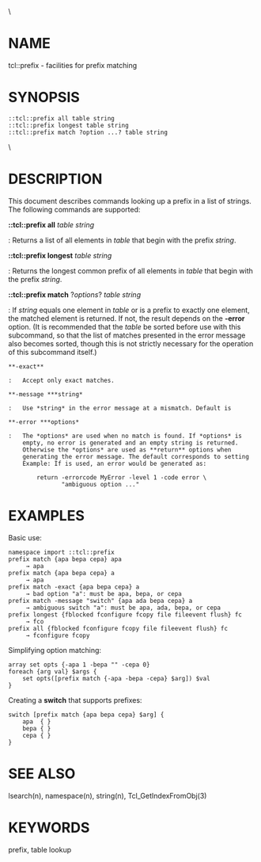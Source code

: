 \

# NAME

tcl::prefix - facilities for prefix matching

# SYNOPSIS

    ::tcl::prefix all table string
    ::tcl::prefix longest table string
    ::tcl::prefix match ?option ...? table string

\

# DESCRIPTION

This document describes commands looking up a prefix in a list of
strings. The following commands are supported:

**::tcl::prefix all** *table* *string*

:   Returns a list of all elements in *table* that begin with the prefix
    *string*.

**::tcl::prefix longest** *table* *string*

:   Returns the longest common prefix of all elements in *table* that
    begin with the prefix *string*.

**::tcl::prefix match** ?*options*? *table* *string*

:   If *string* equals one element in *table* or is a prefix to exactly
    one element, the matched element is returned. If not, the result
    depends on the **-error** option. (It is recommended that the
    *table* be sorted before use with this subcommand, so that the list
    of matches presented in the error message also becomes sorted,
    though this is not strictly necessary for the operation of this
    subcommand itself.)

    **-exact** 

    :   Accept only exact matches.

    **-message ***string*

    :   Use *string* in the error message at a mismatch. Default is

    **-error ***options*

    :   The *options* are used when no match is found. If *options* is
        empty, no error is generated and an empty string is returned.
        Otherwise the *options* are used as **return** options when
        generating the error message. The default corresponds to setting
        Example: If is used, an error would be generated as:

            return -errorcode MyError -level 1 -code error \
                   "ambiguous option ..."

# EXAMPLES

Basic use:

    namespace import ::tcl::prefix
    prefix match {apa bepa cepa} apa
         → apa
    prefix match {apa bepa cepa} a
         → apa
    prefix match -exact {apa bepa cepa} a
         → bad option "a": must be apa, bepa, or cepa
    prefix match -message "switch" {apa ada bepa cepa} a
         → ambiguous switch "a": must be apa, ada, bepa, or cepa
    prefix longest {fblocked fconfigure fcopy file fileevent flush} fc
         → fco
    prefix all {fblocked fconfigure fcopy file fileevent flush} fc
         → fconfigure fcopy

Simplifying option matching:

    array set opts {-apa 1 -bepa "" -cepa 0}
    foreach {arg val} $args {
        set opts([prefix match {-apa -bepa -cepa} $arg]) $val
    }

Creating a **switch** that supports prefixes:

    switch [prefix match {apa bepa cepa} $arg] {
        apa  { }
        bepa { }
        cepa { }
    }

# SEE ALSO

lsearch(n), namespace(n), string(n), Tcl_GetIndexFromObj(3)

# KEYWORDS

prefix, table lookup
